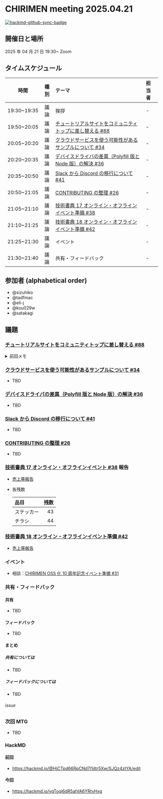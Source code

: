 # CHIRIMEN meeting 2025.04.21

[![hackmd-github-sync-badge](https://hackmd.io/yqToqi6dR5atVA6YRtvHxg/badge)](https://hackmd.io/yqToqi6dR5atVA6YRtvHxg)

## 開催日と場所

2025 年 04 月 21 日 19:30~ Zoom

## タイムスケジュール

|    時間     | 種別 | テーマ                                                                                                            | 担当者 |
| :---------: | :--: | :---------------------------------------------------------------------------------------------------------------- | :----- |
| 19:30~19:35 | 議論 | 挨拶                                                                                                              | -      |
| 19:50~20:05 | 議論 | [チュートリアルサイトをコミュニティトップに差し替える #88](https://github.com/chirimen-oh/chirimen.org/issues/88) | -      |
| 20:05~20:20 | 議論 | [クラウドサービスを使う可能性があるサンプルについて #34](https://github.com/orgs/chirimen-oh/discussions/34)      | -      |
| 20:20~20:35 | 議論 | [デバイスドライバの差異（Polyfill 版と Node 版）の解決 #36](https://github.com/orgs/chirimen-oh/discussions/36)   | -      |
| 20:35~20:50 | 議論 | [Slack から Discord の移行について #41](https://github.com/orgs/chirimen-oh/discussions/41)                       | -      |
| 20:50~21:05 | 議論 | [CONTRIBUTING の整理 #26](https://github.com/chirimen-oh/meeting/issues/26)                                       | -      |
| 21:05~21:10 | 議論 | [技術書典 17 オンライン・オフラインイベント準備 #38](https://github.com/chirimen-oh/meeting/issues/38)            | -      |
| 21:10~21:25 | 議論 | [技術書典 18 オンライン・オフラインイベント準備 #42](https://github.com/chirimen-oh/meeting/issues/42)            | -      |
| 21:25~21:30 | 議論 | イベント                                                                                                          | -      |
| 21:30~21:40 | 議論 | 共有・フィードバック                                                                                              | -      |

## 参加者 (alphabetical order)

- @sizuhiko
- @tadfmac
- @eli-j
- @kou029w
- @satakagi

## 議題

### [チュートリアルサイトをコミュニティトップに差し替える #88](https://github.com/chirimen-oh/chirimen.org/issues/88)

<details>

<summary>前回メモ</summary>
    
- [@dynamis さんに確認中](https://github.com/chirimen-oh/chirimen.org/issues/88#issuecomment-1691532522)

- tutorial サイトが未達
- 他は移管完了
- Cloudflare DNS/Cloudflare Pages に切り替え済み
- r.chirimen.org はまだ Netlify のまま

- [node 版をよりアピールする#85](https://github.com/chirimen-oh/chirimen.org/issues/85)
  - いつやるか。
- https://github.com/chirimen-oh/meeting/issues/3#issuecomment-2044690936
- イベントでのフィードバックの連絡先をどうするか
  - チュートリアルは、[chirimen.org](https://github.com/chirimen-oh/chirimen.org) に issue を立てる
  - ドライバーは、[chirimen-drivers](https://github.com/chirimen-oh/chirimen-drivers) に issue を立てる
    - CONTRIBUTING.md を参照する
- chirimen-drivers リンク切れ
  - [Contributing Guidelines](https://chirimen.org/chirimen-drivers/CONTRIBUTING)
  - [CONTRIBUTING リンク切れ対応 #297](https://github.com/chirimen-oh/chirimen-drivers/issues/297)
- [pre-arrangement-contributions](https://github.com/chirimen-oh/pre-arrangement-contributions)
  - コントリビュート用手順リポジトリ
- JS GET 出来ない（ipv6 接続できない問題）
  - 塩尻会場で問題発生。
  - 愛媛でも起きた？
  - [Raspberry Pi で IPV6 を使う](https://qiita.com/ekzemplaro/items/6423d953ac4458719ca9)
  - [関連スレ](https://chirimen-oh.slack.com/archives/C048CQB7C/p1707809445954419)
  - tutorial に ipv6 問題を記載する（issue を立てる

#### 閉じる条件

- チュートリアルサイトの移管が完了次第、着手
  - [#3](https://github.com/chirimen-oh/meeting/issues/3)
  - [#5](https://github.com/chirimen-oh/meeting/issues/5)

</details>

### [クラウドサービスを使う可能性があるサンプルについて #34](https://github.com/orgs/chirimen-oh/discussions/34)

- TBD

### [デバイスドライバの差異（Polyfill 版と Node 版）の解決 #36](https://github.com/orgs/chirimen-oh/discussions/36)

- TBD

### [Slack から Discord の移行について #41](https://github.com/orgs/chirimen-oh/discussions/41)

- TBD

### [CONTRIBUTING の整理 #26](https://github.com/chirimen-oh/meeting/issues/26)

- TBD

### [技術書典 17 オンライン・オフラインイベント #38](https://github.com/chirimen-oh/meeting/issues/38) 報告

- [売上等報告](https://github.com/chirimen-oh/meeting/issues/38#issuecomment-2543519865)
- 各残数

  | 品目       | 残数 |
  | :--------- | ---: |
  | ステッカー |   43 |
  | チラシ     |   44 |

### [技術書典 18 オンライン・オフラインイベント準備 #42](https://github.com/chirimen-oh/meeting/issues/42)

- [売上等報告](https://github.com/chirimen-oh/meeting/issues/38#issuecomment-2543519865)

### イベント

- 相談：[CHIRIMEN OSS 化 10 周年記念イベント準備 #31](https://github.com/chirimen-oh/meeting/issues/31)

### 共有・フィードバック

#### 共有

- TBD

#### フィードバック

- TBD

#### まとめ

##### 共有については

- TBD

##### フィードバックについては

- TBD

###### issue

### 次回 MTG

- TBD

### HackMD

#### 前回

- https://hackmd.io/@HjCTpd66RpCNd7l1dtr5Xw/SJQz4ztYA/edit

#### 今回

- https://hackmd.io/yqToqi6dR5atVA6YRtvHxg
